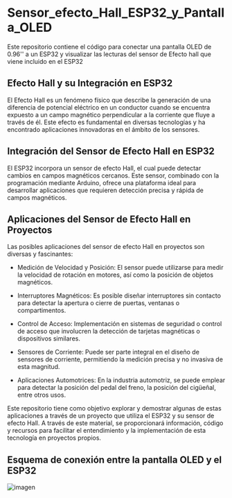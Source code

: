 # Sensor_efecto_Hall_ESP32_y_Pantalla_OLED
Este repositorio contiene el código para conectar una pantalla OLED de 0.96'' a un ESP32 y visualizar las lecturas del sensor de Efecto hall que viene incluido en el ESP32 
## Efecto Hall y su Integración en ESP32
El Efecto Hall es un fenómeno físico que describe la generación de una diferencia de potencial eléctrico en un conductor cuando se encuentra expuesto a un campo magnético perpendicular a la corriente que fluye a través de él. Este efecto es fundamental en diversas tecnologías y ha encontrado aplicaciones innovadoras en el ámbito de los sensores.

## Integración del Sensor de Efecto Hall en ESP32

El ESP32 incorpora un sensor de efecto Hall, el cual puede detectar cambios en campos magnéticos cercanos. Este sensor, combinado con la programación mediante Arduino, ofrece una plataforma ideal para desarrollar aplicaciones que requieren detección precisa y rápida de campos magnéticos.

## Aplicaciones del Sensor de Efecto Hall en Proyectos

Las posibles aplicaciones del sensor de efecto Hall en proyectos son diversas y fascinantes:

- Medición de Velocidad y Posición: El sensor puede utilizarse para medir la velocidad de rotación en motores, así como la posición de objetos magnéticos.

- Interruptores Magnéticos: Es posible diseñar interruptores sin contacto para detectar la apertura o cierre de puertas, ventanas o compartimentos.

- Control de Acceso: Implementación en sistemas de seguridad o control de acceso que involucren la detección de tarjetas magnéticas o dispositivos similares.

- Sensores de Corriente: Puede ser parte integral en el diseño de sensores de corriente, permitiendo la medición precisa y no invasiva de esta magnitud.

- Aplicaciones Automotrices: En la industria automotriz, se puede emplear para detectar la posición del pedal del freno, la posición del cigüeñal, entre otros usos.

Este repositorio tiene como objetivo explorar y demostrar algunas de estas aplicaciones a través de un proyecto que utiliza el ESP32 y su sensor de efecto Hall. A través de este material, se proporcionará información, código y recursos para facilitar el entendimiento y la implementación de esta tecnología en proyectos propios.

## Esquema de conexión entre la pantalla OLED y el ESP32


![imagen](https://github.com/raymundosoto/Sensor_efecto_Hall_ESP32_y_Pantalla_OLED/assets/72757419/8fadb825-9dc2-41b0-bf62-b1c7ac0a1a93)




